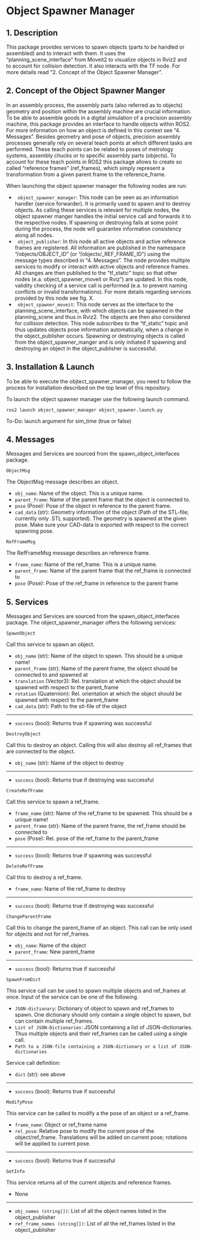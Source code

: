 
# Object Spawner Manager

## 1. Description
This package provides services to spawn objects (parts to be handled or assembled) and to interact with them. It uses the “planning_scene_interface” from Moveit2 to visualize objects in Rviz2 and to account for collision detection. It also interacts with the TF node. For more details read “2. Concept of the Object Spawner Manager”.

## 2. Concept of the Object Spawner Manger
In an assembly process, the assembly parts (also referred as to objects) geometry and position within the assembly machine are crucial information. To be able to assemble goods in a digital simulation of a precision assembly machine, this package provides an interface to handle objects within ROS2. For more information on how an object is defined in this context see “4. Messages”. Besides geometry and pose of objects, precision assembly processes generally rely on several teach points at which different tasks are performed. These teach points can be related to poses of metrology systems, assembly chucks or to specific assembly parts (objects). To account for these teach points in ROS2 this package allows to create so called “reference frames” (ref_frames), which simply represent a transformation from a given parent frame to the reference_frame.  

When launching the object spawner manager the following nodes are run:
* ` object_spawner_manager`: This node can be seen as an information handler (service forwarder). It is primarily used to spawn and to destroy objects. As calling these services is relevant for multiple nodes, the object spawner manger handles the initial service call and forwards it to the respective nodes. If spawning or destroying fails at some point during the process, the node will guarantee information consistency along all nodes.
* ` object_publisher`: In this node all active objects and active reference frames are registered. All information are published in the namespace “/objects/OBJECT_ID” (or “/objects/_REF_FRAME_ID”) using the message types described in “4. Messages”. The node provides multiple services to modify or interact with active objects and reference frames. All changes are then published to the "tf_static" topic so that other nodes (e.a. object_spawner_moveit or Rviz”) are updated. In this node, validity checking of a service call is performed (e.a. to prevent naming conflicts or invalid transformations). For more details regarding services provided by this node see fig. X.
* ` object_spawner_moveit`: This node serves as the interface to the planning_scene_interface, with which objects can be spawned in the planning_scene and thus in Rviz2. The objects are then also considered for collision detection. This node subscribes to the “tf_static” topic and thus updates objects pose information automatically, when a change in the object_publisher occurs. Spawning or destroying objects is called from the object_spawner_manger and is only initiated if spawning and destroying an object in the object_publisher is successful. 

## 3. Installation & Launch
To be able to execute the objtect_spawner_manager, you need to follow the process for installation described on the top level of this repository.

To launch the object spawner manager use the following launch command.
```
ros2 launch object_spawner_manager object_spawner.launch.py
```
To-Do: launch argument for sim_time (true or false)

## 4. Messages
Messages and Services are sourced from the spawn_object_interfaces package.
```
ObjectMsg
```
The ObjectMsg message describes an object.
* `obj_name`: Name of the object. This is a unique name.
* `parent_frame`: Name of the parent frame that the object is connected to.
* `pose` (Pose): Pose of the object in reference to the parent frame.
* `cad_data` (str): Geometry information of the object (Path of the STL-file; currently only .STL supported). The geometry is spawned at the given pose. Make sure your CAD-data is exported with respect to the correct spawning pose.
```
RefFrameMsg
```
The RefFrameMsg message describes an reference frame.
* `frame_name`: Name of the ref_frame. This is a unique name.
* `parent_frame`: Name of the parent frame that the ref_frame is connected to
* `pose` (Pose): Pose of the ref_frame in reference to the parent frame
## 5. Services
Messages and Services are sourced from the spawn_object_interfaces package.
The object_spawner_manager offers the following services:
```
SpawnObject
```
Call this service to spawn an object.
* `obj_name` (str): Name of the object to spawn. This should be a unique name!
* `parent_frame` (str): Name of the parent frame, the object should be connected to and spawned at
* `translation` (Vector3): Rel. translation at which the object should be spawned with respect to the parent_frame
* `rotation` (Quaternion): Rel. orientation at which the object should be spawned with respect to the parent_frame
* `cad_data` (str): Path to the stl-file of the object
------------------------
* `success` (bool): Returns true if spawning was successful

```
DestroyObject
```
Call this to destroy an object. Calling this will also destroy all ref_frames that are connected to the object.
* `obj_name` (str): Name of the object to destroy
------------------------
* `success` (bool): Returns true if destroying was successful

```
CreateRefFrame
```
Call this service to spawn a ref_frame.
* `frame_name` (str): Name of the ref_frame to be spawned. This should be a unique name!
* `parent_frame` (str): Name of the parent frame, the ref_frame should be connected to
* `pose` (Pose): Rel. pose of the ref_frame to the parent_frame
------------------------
* `success` (bool): Returns true if spawning was successful
```
DeleteRefFrame
```
Call this to destroy a ref_frame.
* `frame_name`: Name of the ref_frame to destroy
------------------------
* `success` (bool): Returns true if destroying was successful
```
ChangeParentFrame
```
Call this to change the parent_frame of an object. This call can be only used for objects and not for ref_frames.
* `obj_name`: Name of the object
* `parent_frame`: New parent_frame
------------------------
* `success` (bool): Returns true if successful
```
SpawnFromDict
```
This service call can be used to spawn multiple objects and ref_frames at once. Input of the service can be one of the following.

* `JSON-dictionary`: Dictionary of object to spawn and ref_frames to spawn. One  dictionary should only contain a single object to spawn, but can contain multiple ref_frames.
* `List of JSON-Dictionaries`: JSON containing a list of JSON-dictionaries. Thus multiple objects and their ref_frames can be called using a single call.
* `Path to a JSON-file containing a JSON-dictionary or a list of JSON-dictionaries`

Service call definition:
* `dict` (str): see above
------------------------
* `success` (bool): Returns true if successful
```
ModifyPose
```
This service can be called to modify a the pose of an object or a ref_frame.
* `frame_name`: Object or ref_frame name
* `rel_pose`: Relative pose to modify the current pose of the object/ref_frame. Translations will be added on current pose; rotations will be applied to current pose.
------------------------
* `success` (bool): Returns true if successful
```
GetInfo
```
This service returns all of the current objects and reference frames.
* None
------------------------
* `obj_names (string[])`: List of all the object names listed in the object_publisher
* `ref_frame_names (string[])`: List of all the ref_frames listed in the object_publisher
